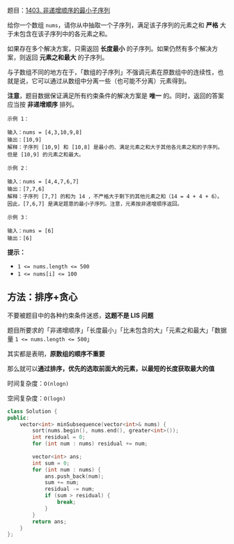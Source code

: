 题目：[1403. 非递增顺序的最小子序列](https://leetcode-cn.com/problems/minimum-subsequence-in-non-increasing-order/)

给你一个数组 `nums`，请你从中抽取一个子序列，满足该子序列的元素之和 **严格** 大于未包含在该子序列中的各元素之和。

如果存在多个解决方案，只需返回 **长度最小** 的子序列。如果仍然有多个解决方案，则返回 **元素之和最大** 的子序列。

与子数组不同的地方在于，「数组的子序列」不强调元素在原数组中的连续性，也就是说，它可以通过从数组中分离一些（也可能不分离）元素得到。

**注意**，题目数据保证满足所有约束条件的解决方案是 **唯一** 的。同时，返回的答案应当按 **非递增顺序** 排列。

```
示例 1：

输入：nums = [4,3,10,9,8]
输出：[10,9] 
解释：子序列 [10,9] 和 [10,8] 是最小的、满足元素之和大于其他各元素之和的子序列。但是 [10,9] 的元素之和最大。 

示例 2：

输入：nums = [4,4,7,6,7]
输出：[7,7,6] 
解释：子序列 [7,7] 的和为 14 ，不严格大于剩下的其他元素之和（14 = 4 + 4 + 6）。因此，[7,6,7] 是满足题意的最小子序列。注意，元素按非递增顺序返回。  

示例 3：

输入：nums = [6]
输出：[6]

```

**提示：**

- `1 <= nums.length <= 500`
- `1 <= nums[i] <= 100`

## 方法：排序+贪心

不要被题目中的各种约束条件迷惑，**这题不是 LIS 问题**

题目所要求的「非递增顺序」「长度最小」「比未包含的大」「元素之和最大」「数据量 `1 <= nums.length <= 500`」

其实都是表明，**原数组的顺序不重要**

那么就可以**通过排序，优先的选取前面大的元素，以最短的长度获取最大的值**

时间复杂度：`O(nlogn)`

空间复杂度：`O(logn)`

```c++
class Solution {
public:
    vector<int> minSubsequence(vector<int>& nums) {
        sort(nums.begin(), nums.end(), greater<int>());
        int residual = 0;
        for (int num : nums) residual += num;
        
        vector<int> ans;
        int sum = 0;
        for (int num : nums) {
            ans.push_back(num);
            sum += num;
            residual -= num;
            if (sum > residual) {
                break;
            }
        }
        return ans;
    }
};
```


